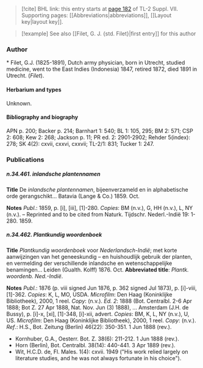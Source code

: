 > [!cite] BHL link: this entry starts at [page 182](https://www.biodiversitylibrary.org/item/103834#page/204/mode/1up) of TL-2 Suppl. VII.
> Supporting pages: [[Abbreviations|abbreviations]], [[Layout key|layout key]].

> [!example] See also [[Filet, G. J. {std. Filet}|first entry]] for this author

### Author

\* Filet, G.J. (1825-1891), Dutch army physician, born in Utrecht, studied medicine, went to the East Indies (Indonesia) 1847, retired 1872, died 1891 in Utrecht. (*Filet*).

#### Herbarium and types

Unknown.

#### Bibliography and biography

APN p. 200; Backer p. 214; Barnhart 1: 540; BL 1: 105, 295; BM 2: 571; CSP 2: 608; Kew 2: 268; Jackson p. 11; PR ed. 2: 2901-2902; Rehder 5(index): 278; SK 4(2): cxvii, cxxvi, cxxvii; TL-2/1: 831; Tucker 1: 247.

### Publications

##### n.34.461. inlandsche plantennamen

**Title**
De *inlandsche plantennamen*, bijeenverzameld en in alphabetische orde gerangschikt... Batavia (Lange & Co.) 1859. Oct.

**Notes**
*Publ*.: 1859, p. \[i\], \[iii\], \[1\]-280. *Copies*: BM (n.v.), G, HH (n.v.), L, NY (n.v.). – Reprinted and to be cited from Naturk. Tijdschr. Nederl.-Indië 19: 1-280. 1859.

##### n.34.462. Plantkundig woordenboek

**Title**
*Plantkundig woordenboek* voor *Nederlandsch-Indië*; met korte aanwijzingen van het geneeskundig – en huishoudlijk gebruik der planten, en vermelding der verschillende inlandsche en wetenschappelijke benamingen... Leiden (Gualth. Kolff) 1876. Oct.
**Abbreviated title**: *Plantk. woordenb. Ned.-Indië*.

**Notes**
*Publ*.: 1876 (p. viii signed Jun 1876, p. 362 signed Jul 1873), p. \[i\]-viii, \[1\]-362. *Copies*: K, L, MO, USDA. *Microfilm*: Den Haag (Koninklijke Bibliotheek), 2000, 1 reel. *Copy*: (n.v.).
*Ed. 2*: 1888 (Bot. Centralbl. 2-6 Apr 1888; Bot Z. 27 Apr 1888, Nat. Nov. Jun (3) 1888), ... Amsterdam (J.H. de Bussy), p. \[i\]-x, \[xi\], \[1\]-348, \[i\]-xii, advert. *Copies*: BM, K, L, NY (n.v.), U, US. *Microfilm*: Den Haag (Koninklijke Bibliotheek), 2000, 1 reel. *Copy*: (n.v.).
*Ref*.: H.S., Bot. Zeitung (Berlin) 46(22): 350-351. 1 Jun 1888 (rev.).
- Kornhuber, G.A., Oesterr. Bot. Z. 38(6): 211-212. 1 Jun 1888 (rev.).
- Horn (Berlin), Bot. Centralbl. 38(14): 440-441. 3 Apr 1889 (rev.).
- Wit, H.C.D. de, Fl. Males. 1(4): cxvii. 1949 ("His work relied largely on literature studies, and he was not always fortunate in his choice").

